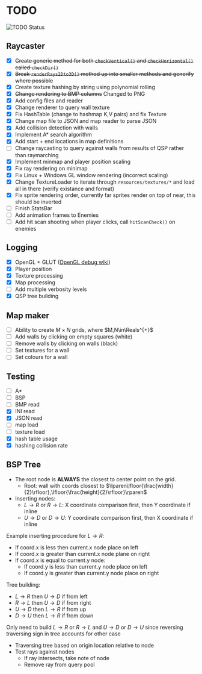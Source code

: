 # TODO

![TODO Status](https://img.shields.io/badge/TODO-outstanding-yellow?style=for-the-badge&logo=markdown)

## Raycaster

* [x] ~~Create generic method for both `checkVertical()` and `checkHorizontal()` called `checkDir()`~~
* [x] ~~Break `renderRays2Dto3D()` method up into smaller methods and generify where possible~~
* [x] Create texture hashing by string using polynomial rolling
* [x] ~~Change rendering to BMP columns~~ Changed to PNG
* [x] Add config files and reader
* [x] Change renderer to query wall texture
* [x] Fix HashTable (change to hashmap K,V pairs) and fix Texture
* [x] Change map file to JSON and map reader to parse JSON
* [x] Add collision detection with walls
* [x] Implement A* search algorithm
* [x] Add start + end locations in map definitions
* [ ] Change raycasting to query against walls from results of QSP rather than raymarching
* [x] Implement minmap and player position scaling
* [x] Fix ray rendering on minimap
* [x] Fix Linux + Windows GL window rendering (incorrect scaling)
* [x] Change TextureLoader to iterate through `resources/textures/*` and load all in there (verify existance and format)
* [x] Fix sprite rendering order, currently far sprites render on top of near, this should be inverted
* [ ] Finish StatsBar
* [ ] Add animation frames to Enemies
* [ ] Add hit scan shooting when player clicks, call `hitScanCheck()` on enemies

## Logging

* [x] OpenGL + GLUT ([OpenGL debug wiki](https://www.khronos.org/opengl/wiki/Debug_Output))
* [x] Player position
* [x] Texture processing
* [x] Map processing
* [ ] Add multiple verbosity levels
* [x] QSP tree building

## Map maker

* [ ] Ability to create $M\times N$ grids, where $M,N\in\Reals^{+}$
* [ ] Add walls by clicking on empty squares (white)
* [ ] Remove walls by clicking on walls (black)
* [ ] Set textures for a wall
* [ ] Set colours for a wall

## Testing

* [ ] A*
* [ ] BSP
* [ ] BMP read
* [x] INI read
* [x] JSON read
* [ ] map load
* [ ] texture load
* [x] hash table usage
* [x] hashing collision rate

## BSP Tree

* The root node is **ALWAYS** the closest to center point on the grid.
  * Root: wall with coords closest to $\lparen\lfloor{\frac{width}{2}\rfloor},\lfloor{\frac{height}{2}\rfloor}\rparen$
* Inserting nodes:
  * $L\to R$ or $R\to L$: X coordinate comparison first, then Y coordinate if inline
  * $U\to D$ or $D\to U$: Y coordinate comparison first, then X coordinate if inline

Example inserting procedure for $L\to R$:

* If coord.x is less then current.x node place on left
* If coord.x is greater than current.x node plane on right
* If coord.x is equal to current.y node:
  * If coord.y is less than current.y node place on left
  * If coord.y is greater than current.y node place on right

Tree building:

* $L\to R$ then $U\to D$ if from left
* $R\to L$ then $U\to D$ if from right
* $U\to D$ then $L\to R$ if from up
* $D\to U$ then $L\to R$ if from down

Only need to build $L\to R$ or $R\to L$ and $U\to D$ or $D\to U$ since reversing traversing sign in tree accounts for other case

* Traversing tree based on origin location relative to node
* Test rays against nodes
  * If ray intersects, take note of node
  * Remove ray from query pool
